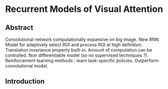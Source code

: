 # Recurrent Models of Visual Attention

## Abstract

Convolutional network computationally expansive on big image.
New RNN Model for adaptively select ROI and process ROI at high definition.
Translation invariance property built-in.
Amount of computation can be controlled.
Non differentiable model (so no supervised techniques ?).
Reinforcement learning methods : learn task-specific policies.
Outperform convolutional model.

## Introduction


